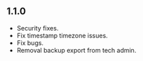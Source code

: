 ## 1.1.0

 * Security fixes.
 * Fix timestamp timezone issues.
 * Fix bugs.
 * Removal backup export from tech admin.
